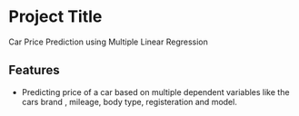 # Project Title

Car Price Prediction using Multiple Linear Regression


## Features

- Predicting price of a car based on multiple dependent variables like the cars brand , mileage, body type, registeration and model.


